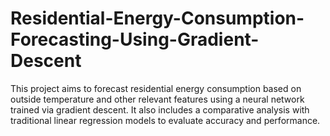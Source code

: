 # Residential-Energy-Consumption-Forecasting-Using-Gradient-Descent
This project aims to forecast residential energy consumption based on outside temperature and other relevant features using a neural network trained via gradient descent. It also includes a comparative analysis with traditional linear regression models to evaluate accuracy and performance.
